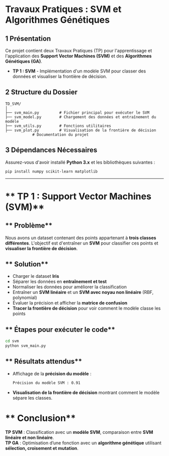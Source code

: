 # **Travaux Pratiques : SVM et Algorithmes Génétiques**

## **1️ Présentation**
Ce projet contient deux Travaux Pratiques (TP) pour l'apprentissage et l'application des **Support Vector Machines (SVM)** et des **Algorithmes Génétiques (GA)**.

- **TP 1 : SVM** - Implémentation d'un modèle SVM pour classer des données et visualiser la frontière de décision.

## **2️ Structure du Dossier**
```
TD_SVM/
│
├── svm_main.py         # Fichier principal pour exécuter le SVM
├── svm_model.py        # Chargement des données et entraînement du modèle
├── svm_utils.py        # Fonctions utilitaires
├── svm_plot.py         # Visualisation de la frontière de décision
            # Documentation du projet
```

## **3️ Dépendances Nécessaires**
Assurez-vous d'avoir installé **Python 3.x** et les bibliothèques suivantes :
```bash
pip install numpy scikit-learn matplotlib
```

---

# ** TP 1 : Support Vector Machines (SVM)**

## ** Problème**
Nous avons un dataset contenant des points appartenant à **trois classes différentes**. L'objectif est d'entraîner un **SVM** pour classifier ces points et **visualiser la frontière de décision**.

## ** Solution**
- Charger le dataset **Iris**
- Séparer les données en **entraînement et test**
- Normaliser les données pour améliorer la classification
- Entraîner un **SVM linéaire** et un **SVM avec noyau non linéaire** (RBF, polynomial)
- Évaluer la précision et afficher la **matrice de confusion**
- **Tracer la frontière de décision** pour voir comment le modèle classe les points

## ** Étapes pour exécuter le code**
```bash
cd svm
python svm_main.py
```

## ** Résultats attendus**
- Affichage de la **précision du modèle** :
  ```bash
  Précision du modèle SVM : 0.91
  ```
- **Visualisation de la frontière de décision** montrant comment le modèle sépare les classes.





# ** Conclusion**
 **TP SVM** : Classification avec un **modèle SVM**, comparaison entre **SVM linéaire et non linéaire**.  
 **TP GA** : Optimisation d’une fonction avec un **algorithme génétique** utilisant **sélection, croisement et mutation**.  



